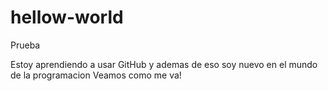 # hellow-world
Prueba

Estoy aprendiendo a usar GitHub y ademas de eso soy nuevo en el mundo de la programacion
Veamos como me va!
